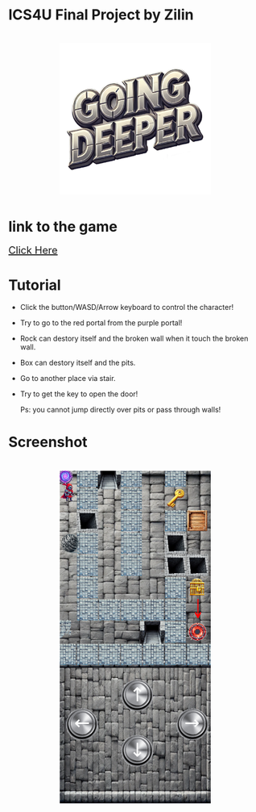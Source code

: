 # ICS4U Final Project by Zilin
<h1 align="center">
  <img src="public/assets/logo.png" alt="Going Deeper" style="width: 300px; height: auto;">
</h1>

# link to the game
<a href="https://zilin-chen-1.github.io/ICS4U-Final-Project-Zilin/" style="font-size: 20px;">
  Click Here
</a>

# Tutorial
- Click the button/WASD/Arrow keyboard to control the character!<dr>
- Try to go to the red portal from the purple portal!<dr>
- Rock can destory itself and the broken wall when it touch the broken wall.<dr>
- Box can destory itself and the pits.<dr>
- Go to another place via stair.<dr>
- Try to get the key to open the door!<dr>

  Ps: you cannot jump directly over pits or pass through walls!

# Screenshot
<h1 align="center">
  <img src="public/Screenshot.png" alt="Going Deeper" style="width: 300px; height: auto;">
</h1>

